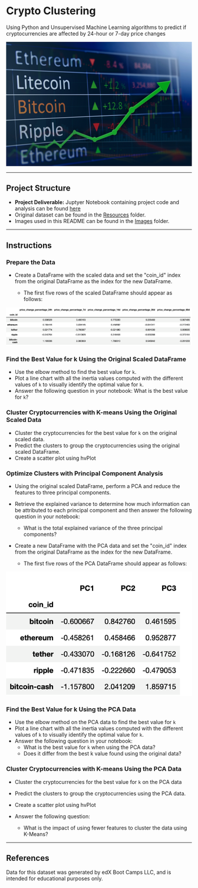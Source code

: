 # Crypto Clustering
Using Python and Unsupervised Machine Learning algorithms to predict if cryptocurrencies are affected by 24-hour or 7-day price changes  

![cryptocurrency photo](Images/cryptocurrencies-rising.jpg)
- - -
## Project Structure

- **Project Deliverable:** Juptyer Notebook containing project code and analysis can be found [here](Crypto_Clustering.ipynb)  
- Original dataset can be found in the [Resources](Resources/crypto_market_data.csv) folder.  
- Images used in this README can be found in the [Images](Images/) folder.

- - -

## Instructions
### Prepare the Data

- Create a DataFrame with the scaled data and set the "coin_id" index from the original DataFrame as the index for the new DataFrame.

    - The first five rows of the scaled DataFrame should appear as follows:

![The first five rows of the scaled DataFrame](Images/scaled_DataFrame.png)

### Find the Best Value for k Using the Original Scaled DataFrame

- Use the elbow method to find the best value for `k`.
- Plot a line chart with all the inertia values computed with the different values of `k` to visually identify the optimal value for `k`.
- Answer the following question in your notebook: What is the best value for `k`?
### Cluster Cryptocurrencies with K-means Using the Original Scaled Data

- Cluster the cryptocurrencies for the best value for `k` on the original scaled data.
- Predict the clusters to group the cryptocurrencies using the original scaled DataFrame.
- Create a scatter plot using hvPlot
### Optimize Clusters with Principal Component Analysis

- Using the original scaled DataFrame, perform a PCA and reduce the features to three principal components.

- Retrieve the explained variance to determine how much information can be attributed to each principal component and then answer the following question in your notebook:

    - What is the total explained variance of the three principal components?
- Create a new DataFrame with the PCA data and set the "coin_id" index from the original DataFrame as the index for the new DataFrame.

    - The first five rows of the PCA DataFrame should appear as follows:

![The first five rows of the PCA DataFrame](Images/PCA_DataFrame.png)
### Find the Best Value for k Using the PCA Data

- Use the elbow method on the PCA data to find the best value for `k`
- Plot a line chart with all the inertia values computed with the different values of `k` to visually identify the optimal value for `k`.
- Answer the following question in your notebook:
    - What is the best value for `k` when using the PCA data?
    - Does it differ from the best k value found using the original data?
### Cluster Cryptocurrencies with K-means Using the PCA Data

- Cluster the cryptocurrencies for the best value for `k` on the PCA data

- Predict the clusters to group the cryptocurrencies using the PCA data.

- Create a scatter plot using hvPlot

- Answer the following question:
    - What is the impact of using fewer features to cluster the data using K-Means?

- - -
## References
Data for this dataset was generated by edX Boot Camps LLC, and is intended for educational purposes only.